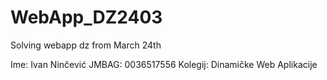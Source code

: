 # WebApp_DZ2403
Solving webapp dz from March 24th

Ime: Ivan Ninčević JMBAG: 0036517556 Kolegij: Dinamičke Web Aplikacije
